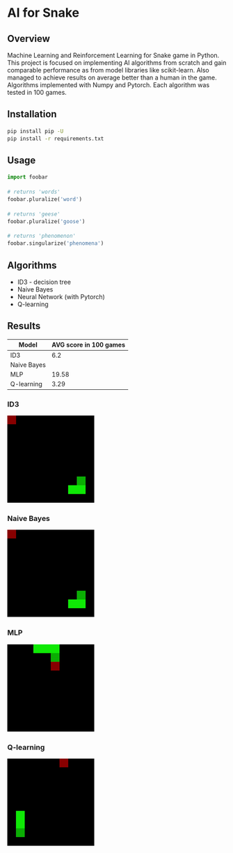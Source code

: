 # AI for Snake

## Overview

Machine Learning and Reinforcement Learning for Snake game in Python. This project is focused on implementing AI algorithms from scratch and gain comparable performance as from model libraries like scikit-learn. Also managed to achieve results on average better than a human in the game. Algorithms implemented with Numpy and Pytorch. Each algorithm was tested in 100 games.

## Installation

```bash
pip install pip -U
pip install -r requirements.txt
```

## Usage

```python
import foobar

# returns 'words'
foobar.pluralize('word')

# returns 'geese'
foobar.pluralize('goose')

# returns 'phenomenon'
foobar.singularize('phenomena')
```

## Algorithms

* ID3 - decision tree
* Naive Bayes
* Neural Network (with Pytorch)
* Q-learning

## Results

| Model  | AVG score in 100 games |
| --- | --- |
| ID3  | 6.2 |
| Naive Bayes |  |
| MLP | 19.58 |
| Q-learning | 3.29 |

### ID3
<img src="docs/id3.gif" width="200" height="200"/>

### Naive Bayes
<img src="docs/id3.gif" width="200" height="200"/>

### MLP
<img src="docs/mlp.gif" width="200" height="200"/>

### Q-learning
<img src="docs/qlearning.gif" width="200" height="200"/>
